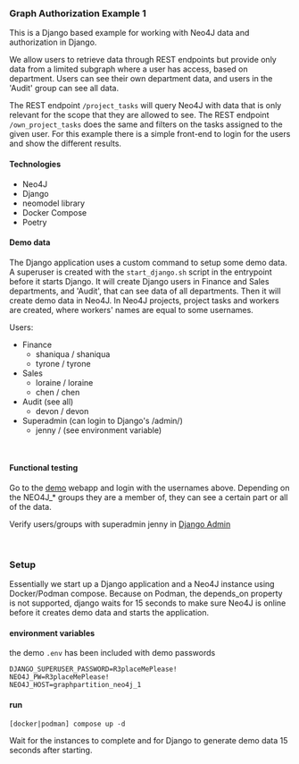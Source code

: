 ### Graph Authorization Example 1

This is a Django based example for working with Neo4J data and authorization in Django.

We allow users to retrieve data through REST endpoints but provide only data from a limited subgraph where a user has access, based on department.
Users can see their own department data, and users in the 'Audit' group can see all data.

The REST endpoint `/project_tasks` will query Neo4J with data that is only relevant for the scope that they are allowed to see. The REST endpoint `/own_project_tasks` does the same and filters on the tasks assigned to the given user.
For this example there is a simple front-end to login for the users and show the different results.

#### Technologies

* Neo4J
* Django
* neomodel library
* Docker Compose
* Poetry

#### Demo data

The Django application uses a custom command to setup some demo data. A superuser is created with the `start_django.sh` script in the entrypoint before it starts Django.
It will create Django users in Finance and Sales departments, and 'Audit', that can see data of all departments. Then it will create demo data in Neo4J.
In Neo4J projects, project tasks and workers are created, where workers' names are equal to some usernames.

Users:
* Finance
  * shaniqua / shaniqua
  * tyrone / tyrone
* Sales
  * loraine / loraine
  * chen / chen
* Audit (see all)
  * devon / devon
* Superadmin (can login to Django's /admin/)
  * jenny / (see environment variable)

<br>

#### Functional testing

Go to the [demo](http://localhost:8000) webapp and login with the usernames above.
Depending on the NEO4J_* groups they are a member of, they can see a certain part or all of the data.

Verify users/groups with superadmin jenny in [Django Admin](http://localhost:8000/admin/)

<br>

### Setup

Essentially we start up a Django application and a Neo4J instance using Docker/Podman compose.
Because on Podman, the depends_on property is not supported, django waits for 15 seconds to make sure Neo4J is online before it creates demo data and starts the application.

#### environment variables

the demo `.env` has been included with demo passwords

```
DJANGO_SUPERUSER_PASSWORD=R3placeMePlease!
NEO4J_PW=R3placeMePlease!
NEO4J_HOST=graphpartition_neo4j_1
```


#### run

```
[docker|podman] compose up -d
```

Wait for the instances to complete and for Django to generate demo data 15 seconds after starting.

